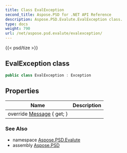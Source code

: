 ```yaml
---
title: Class EvalException
second_title: Aspose.PSD for .NET API Reference
description: Aspose.PSD.Evalute.EvalException class. 
type: docs
weight: 790
url: /net/aspose.psd.evalute/evalexception/
---
```

{{< psd/tize >}}
## EvalException class

```csharp
public class EvalException : Exception
```

## Properties

| Name | Description |
| --- | --- |
| override [Message](../../aspose.psd.evalute/evalexception/message/) { get; } |  |

### See Also

* namespace [Aspose.PSD.Evalute](../../aspose.psd.evalute/)
* assembly [Aspose.PSD](../../)


